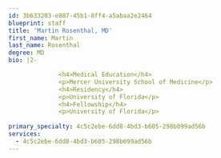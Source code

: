```yaml
---
id: 3b633203-e887-45b1-8ff4-a5abaa2e2464
blueprint: staff
title: 'Martin Rosenthal, MD'
first_name: Martin
last_name: Rosenthal
degree: MD
bio: |2-

              <h4>Medical Education</h4>
              <p>Mercer University School of Medicine</p>
              <h4>Residency</h4>
              <p>University of Florida</p>
              <h4>Fellowship</h4>
              <p>University of Florida</p>
          
primary_specialty: 4c5c2ebe-6dd8-4bd3-b605-298b099ad56b
services:
  - 4c5c2ebe-6dd8-4bd3-b605-298b099ad56b
---
```

